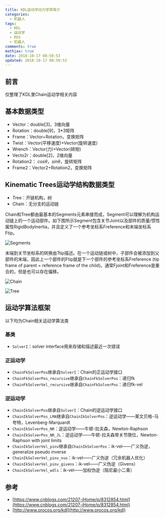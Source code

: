 ```yaml
---
title: KDL运动学动力学库简介
categories:
  - 机器人
tags:
  - KDL
  - 运动学
  - ROS
  - 机器人
comments: true
mathjax: true
date: 2018-10-17 08:50:53
updated: 2018-10-17 08:50:53
---
```


## 前言

仅整理了KDL里Chain运动学相关内容

## 基本数据类型

- Vector：double[3]，3维向量
- Rotation：double[9]，3\*3矩阵
- Frame：Vector+Rotation，变换矩阵
- Twist：Vector(平移速度)+Vector(旋转速度)
- Wrench：Vector(力)+Vector(转矩)
- Vecto2r：double[2]，2维向量
- Rotation2： $cos\theta$，$sin\theta$，旋转矩阵
- Frame2：Vector2+Rotation2，变换矩阵

## Kinematic Trees运动学结构数据类型

- Tree：开链机构，树
- Chain：无分支的运动链

Chain和Tree都由最基本的Segments元素串接而成，Segment可以理解为机构运动链上的一个运动部件。如下图所示Segment包含关节Joint以及部件的质量/惯性属性RigidBodyInertia，并且定义了一个参考坐标系Freference和末端坐标系Ftip。

![Segments](algorithm-framework-1.png)

末端到关节坐标系的转换由Ttip描述。在一个运动链或树中，子部件会被添加到父部件的末端，因此上一个部件的Ftip就是下一个部件的参考坐标系Freference (tip frame of parent = reference frame of the child)。通常Fjoint和Freference是重合的，但是也可以存在偏移。

![Chain](algorithm-framework-2.png)

![Tree](algorithm-framework-3.png)

## 运动学算法框架

以下均为Chain相关运动学算法类

### 基类

- `SolverI`：solver interface用来存储和描述最近一次错误

### 正运动学

- `ChainFkSolverPos`继承自`SolverI`：Chain的正运动学接口
- `ChainFkSolverPos_recursive`继承自`ChainFkSolverPos`：递归fk
- `ChainFkSolverVel_recursive`继承自`ChainFkSolverPos`：递归fk-vel

### 逆运动学

- `ChainIkSolverPos`继承自`SolverI`：Chain的逆运动学接口
- `ChainIkSolverPos_LMA`继承自`ChainIkSolverPos`：逆运动学——莱文贝格-马夸特，Levenberg-Marquardt
- `ChainIkSolverPos_NR`：逆运动学——牛顿-拉夫森，Newton-Raphson
- `ChainIkSolverPos_NR_JL`：逆运动学——牛顿-拉夫森带关节限位，Newton-Raphson with joint limits
- `ChainIkSolverVel_pinv`继承自`ChainIkSolverPos`：ik-vel——广义伪逆，generalize pseudo inverse
- `ChainIkSolverVel_pinv_nso`：ik-vel——广义伪逆（冗余机器人优化）
- `ChainIkSolverVel_pinv_givens`：ik-vel——广义伪逆（Givens）
- `ChainIkSolverVel_wdls`：ik-vel——加权伪逆（阻尼最小二乘）

## 参考

- [https://www.cnblogs.com/21207-iHome/p/8312854.html](https://www.cnblogs.com/21207-iHome/p/8312854.html)
- [http://www.orocos.org/kdl](http://www.orocos.org/kdl)